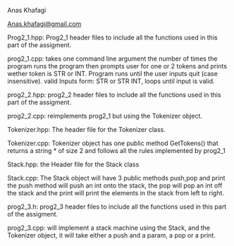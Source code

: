 Anas Khafagi

Anas.khafagi@gmail.com

Prog2_1.hpp: Prog2_1 header files to include all the functions used in this part of the assigment.

prog2_1.cpp: takes one command line argument the number of times the program
runs the program then prompts user for one or 2 tokens and prints wether token is STR or INT. Program runs until the user inputs quit (case insensitive).
valid Inputs form: STR or STR INT, loops until input is valid.

prog2_2.hpp: prog2_2 header files to include all the functions used in this part of the assigment.

prog2_2.cpp: reimplements prog2_1 but using the Tokenizer object.

Tokenizer.hpp: The header file for the Tokenizer class.

Tokenizer.cpp: Tokenizer object has one public method GetTokens() that returns a string * of size 2 and follows all the rules implemented by prog2_1

Stack.hpp: the Header file for the Stack class

Stack.cpp: The Stack object will have 3 public methods push,pop and print the push method will push an int onto the stack, the pop will pop an int off the stack and the print will print the elements in the stack from left to right.

prog2_3.h: prog2_3 header files to include all the functions used in this part of the assigment.

prog2_3.cpp: will implement a stack machine using the Stack, and the Tokenizer object, it will take either a push and a param, a pop or a print.
